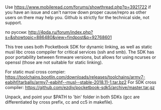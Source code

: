 Use https://www.mobileread.com/forums/showthread.php?p=3921722 if you have an issue and can't narrow down proper cause/repro as other users on there may help you. Github is strictly for the technical side, not support.

по русски: http://4pda.ru/forum/index.php?s=&showtopic=886480&view=findpost&p=92768601

This tree uses both Pocketbook SDK for dynamic linking, as well as static musl libc cross comppiler
for critical services (ssh and smb). The SDK has poor portability between firmware versions, but allows
for using ncurses or openssl (those are not suitable for static linking).

For static musl cross compier: https://toolchains.bootlin.com/downloads/releases/toolchains/armv7-eabihf/tarballs/armv7-eabihf--musl--stable-2018.11-1.tar.bz2
For SDK cross compiler: https://github.com/ezdiy/pocketbook-sdk5/archive/master.tar.gz

Unpack, and point your $PATH to 'bin' folder in both SDKs (gcc are differentiated by cross prefix, cc and cc5 in makefile).
